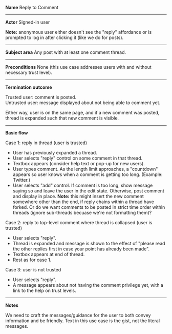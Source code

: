 **Name**
Reply to Comment

----

**Actor**
Signed-in user

**Note:** anonymous user either doesn't see the "reply" affordance or is prompted to log in after clicking it (like we do for posts).

----

**Subject area**
Any post with at least one comment thread.

----

**Preconditions**
None (this use case addresses users with and without necessary trust level).

----

**Termination outcome**

Trusted user: comment is posted.  
Untrusted user: message displayed about not being able to comment yet.

Either way, user is on the same page, and if a new comment was posted, thread is expanded such that new comment is visible.

----

**Basic flow**

Case 1: reply in thread (user is trusted)

- User has previously expanded a thread.
- User selects "reply" control on some comment in that thread.
- Textbox appears (consider help text or pop-up for new users).
- User types comment.  As the length limit approaches, a "countdown" appears so user knows when a comment is getting too long.  (Example: Twitter.)
- User selects "add" control.  If comment is too long, show message saying so and leave the user in the edit state.  Otherwise, post comment and display in place.  **Note:** this might insert the new comment somewhere other than the end, if reply chains within a thread have forked.  Or do we want comments to be posted in strict time order within threads (ignore sub-threads becuase we're not formatting them)?

Case 2: reply to top-level comment where thread is collapsed (user is trusted)
- User selects "reply".
- Thread is expanded and message is shown to the effect of "please read the other replies first in case your point has already been made".
- Textbox appears at end of thread.
- Rest as for case 1.

Case 3: user is not trusted
- User selects "reply".
- A message appears about not having the comment privilege yet, with a link to the help on trust levels.

----

**Notes**

We need to craft the messages/guidance for the user to both convey information and be friendly.  Text in this use case is the gist, not the literal messages.



